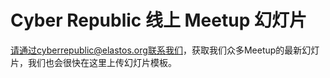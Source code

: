 

# Cyber Republic 线上 Meetup 幻灯片

请通过cyberrepublic@elastos.org联系我们，获取我们众多Meetup的最新幻灯片，我们也会很快在这里上传幻灯片模板。
